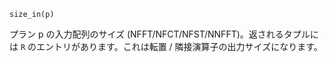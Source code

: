```
size_in(p)
```

プラン p の入力配列のサイズ (NFFT/NFCT/NFST/NNFFT)。返されるタプルには `R` のエントリがあります。これは転置 / 隣接演算子の出力サイズになります。
